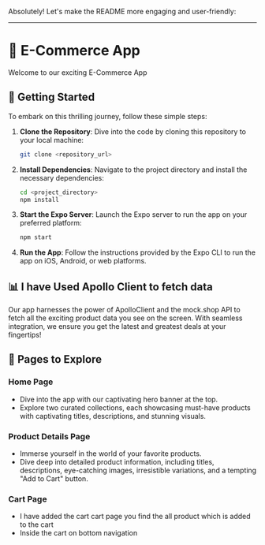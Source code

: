 Absolutely! Let's make the README more engaging and user-friendly:

---

# 🛒 E-Commerce App 

Welcome to our exciting E-Commerce App  

## 🚀 Getting Started

To embark on this thrilling journey, follow these simple steps:

1. **Clone the Repository**: Dive into the code by cloning this repository to your local machine:
   ```bash
   git clone <repository_url>
   ```

2. **Install Dependencies**: Navigate to the project directory and install the necessary dependencies:
   ```bash
   cd <project_directory>
   npm install
   ```

3. **Start the Expo Server**: Launch the Expo server to run the app on your preferred platform:
   ```bash
   npm start
   ```

4. **Run the App**: Follow the instructions provided by the Expo CLI to run the app on iOS, Android, or web platforms.

## 📊 I have Used Apollo Client to fetch data

Our app harnesses the power of ApolloClient and the mock.shop API to fetch all the exciting product data you see on the screen. With seamless integration, we ensure you get the latest and greatest deals at your fingertips!


## 🌟 Pages to Explore

### Home Page

- Dive into the app with our captivating hero banner at the top.
- Explore two curated collections, each showcasing must-have products with captivating titles, descriptions, and stunning visuals.

### Product Details Page

- Immerse yourself in the world of your favorite products.
- Dive deep into detailed product information, including titles, descriptions, eye-catching images, irresistible variations, and a tempting "Add to Cart" button.

### Cart Page
- I have added the cart cart page you find the all product which is added to the cart
- Inside the cart on bottom navigation



